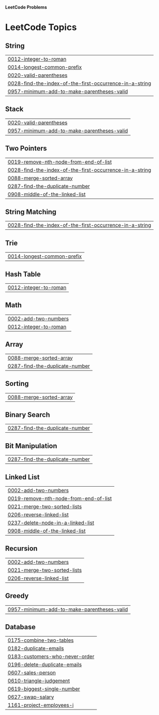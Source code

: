**LeetCode Problems**


<!---LeetCode Topics Start-->
# LeetCode Topics
## String
|  |
| ------- |
| [0012-integer-to-roman](https://github.com/ishitatalwar/LeetCode/tree/master/0012-integer-to-roman) |
| [0014-longest-common-prefix](https://github.com/ishitatalwar/LeetCode/tree/master/0014-longest-common-prefix) |
| [0020-valid-parentheses](https://github.com/ishitatalwar/LeetCode/tree/master/0020-valid-parentheses) |
| [0028-find-the-index-of-the-first-occurrence-in-a-string](https://github.com/ishitatalwar/LeetCode/tree/master/0028-find-the-index-of-the-first-occurrence-in-a-string) |
| [0957-minimum-add-to-make-parentheses-valid](https://github.com/ishitatalwar/LeetCode/tree/master/0957-minimum-add-to-make-parentheses-valid) |
## Stack
|  |
| ------- |
| [0020-valid-parentheses](https://github.com/ishitatalwar/LeetCode/tree/master/0020-valid-parentheses) |
| [0957-minimum-add-to-make-parentheses-valid](https://github.com/ishitatalwar/LeetCode/tree/master/0957-minimum-add-to-make-parentheses-valid) |
## Two Pointers
|  |
| ------- |
| [0019-remove-nth-node-from-end-of-list](https://github.com/ishitatalwar/LeetCode/tree/master/0019-remove-nth-node-from-end-of-list) |
| [0028-find-the-index-of-the-first-occurrence-in-a-string](https://github.com/ishitatalwar/LeetCode/tree/master/0028-find-the-index-of-the-first-occurrence-in-a-string) |
| [0088-merge-sorted-array](https://github.com/ishitatalwar/LeetCode/tree/master/0088-merge-sorted-array) |
| [0287-find-the-duplicate-number](https://github.com/ishitatalwar/LeetCode/tree/master/0287-find-the-duplicate-number) |
| [0908-middle-of-the-linked-list](https://github.com/ishitatalwar/LeetCode/tree/master/0908-middle-of-the-linked-list) |
## String Matching
|  |
| ------- |
| [0028-find-the-index-of-the-first-occurrence-in-a-string](https://github.com/ishitatalwar/LeetCode/tree/master/0028-find-the-index-of-the-first-occurrence-in-a-string) |
## Trie
|  |
| ------- |
| [0014-longest-common-prefix](https://github.com/ishitatalwar/LeetCode/tree/master/0014-longest-common-prefix) |
## Hash Table
|  |
| ------- |
| [0012-integer-to-roman](https://github.com/ishitatalwar/LeetCode/tree/master/0012-integer-to-roman) |
## Math
|  |
| ------- |
| [0002-add-two-numbers](https://github.com/ishitatalwar/LeetCode/tree/master/0002-add-two-numbers) |
| [0012-integer-to-roman](https://github.com/ishitatalwar/LeetCode/tree/master/0012-integer-to-roman) |
## Array
|  |
| ------- |
| [0088-merge-sorted-array](https://github.com/ishitatalwar/LeetCode/tree/master/0088-merge-sorted-array) |
| [0287-find-the-duplicate-number](https://github.com/ishitatalwar/LeetCode/tree/master/0287-find-the-duplicate-number) |
## Sorting
|  |
| ------- |
| [0088-merge-sorted-array](https://github.com/ishitatalwar/LeetCode/tree/master/0088-merge-sorted-array) |
## Binary Search
|  |
| ------- |
| [0287-find-the-duplicate-number](https://github.com/ishitatalwar/LeetCode/tree/master/0287-find-the-duplicate-number) |
## Bit Manipulation
|  |
| ------- |
| [0287-find-the-duplicate-number](https://github.com/ishitatalwar/LeetCode/tree/master/0287-find-the-duplicate-number) |
## Linked List
|  |
| ------- |
| [0002-add-two-numbers](https://github.com/ishitatalwar/LeetCode/tree/master/0002-add-two-numbers) |
| [0019-remove-nth-node-from-end-of-list](https://github.com/ishitatalwar/LeetCode/tree/master/0019-remove-nth-node-from-end-of-list) |
| [0021-merge-two-sorted-lists](https://github.com/ishitatalwar/LeetCode/tree/master/0021-merge-two-sorted-lists) |
| [0206-reverse-linked-list](https://github.com/ishitatalwar/LeetCode/tree/master/0206-reverse-linked-list) |
| [0237-delete-node-in-a-linked-list](https://github.com/ishitatalwar/LeetCode/tree/master/0237-delete-node-in-a-linked-list) |
| [0908-middle-of-the-linked-list](https://github.com/ishitatalwar/LeetCode/tree/master/0908-middle-of-the-linked-list) |
## Recursion
|  |
| ------- |
| [0002-add-two-numbers](https://github.com/ishitatalwar/LeetCode/tree/master/0002-add-two-numbers) |
| [0021-merge-two-sorted-lists](https://github.com/ishitatalwar/LeetCode/tree/master/0021-merge-two-sorted-lists) |
| [0206-reverse-linked-list](https://github.com/ishitatalwar/LeetCode/tree/master/0206-reverse-linked-list) |
## Greedy
|  |
| ------- |
| [0957-minimum-add-to-make-parentheses-valid](https://github.com/ishitatalwar/LeetCode/tree/master/0957-minimum-add-to-make-parentheses-valid) |
## Database
|  |
| ------- |
| [0175-combine-two-tables](https://github.com/ishitatalwar/LeetCode/tree/master/0175-combine-two-tables) |
| [0182-duplicate-emails](https://github.com/ishitatalwar/LeetCode/tree/master/0182-duplicate-emails) |
| [0183-customers-who-never-order](https://github.com/ishitatalwar/LeetCode/tree/master/0183-customers-who-never-order) |
| [0196-delete-duplicate-emails](https://github.com/ishitatalwar/LeetCode/tree/master/0196-delete-duplicate-emails) |
| [0607-sales-person](https://github.com/ishitatalwar/LeetCode/tree/master/0607-sales-person) |
| [0610-triangle-judgement](https://github.com/ishitatalwar/LeetCode/tree/master/0610-triangle-judgement) |
| [0619-biggest-single-number](https://github.com/ishitatalwar/LeetCode/tree/master/0619-biggest-single-number) |
| [0627-swap-salary](https://github.com/ishitatalwar/LeetCode/tree/master/0627-swap-salary) |
| [1161-project-employees-i](https://github.com/ishitatalwar/LeetCode/tree/master/1161-project-employees-i) |
<!---LeetCode Topics End-->